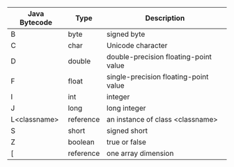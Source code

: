 

| Java Bytecode | Type      | Description                           |
| ------------- | --------- | ------------------------------------- |
| B             | byte      | signed byte                           |
| C             | char      | Unicode character                     |
| D             | double    | double-precision floating-point value |
| F             | float     | single-precision floating-point value |
| I             | int       | integer                               |
| J             | long      | long integer                          |
| L\<classname> | reference | an instance of class \<classname>     |
| S             | short     | signed short                          |
| Z             | boolean   | true or false                         |
| [             | reference | one array dimension                   |



